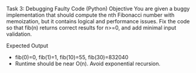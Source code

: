 Task 3: Debugging Faulty Code (Python)
Objective
You are given a buggy implementation that should compute the nth Fibonacci number with memoization,
but it contains logical and performance issues. Fix the code so that fib(n) returns correct results for n>=0,
and add minimal input validation.

Expected Output
- fib(0)=0, fib(1)=1, fib(10)=55, fib(30)=832040
- Runtime should be near O(n). Avoid exponential recursion.
